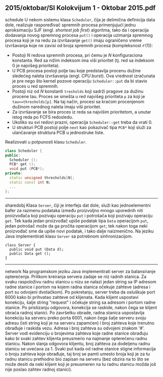 2015/oktobar/SI Kolokvijum 1 - Oktobar 2015.pdf
--------------------------------------------------------------------------------
schedule
U   nekom   sistemu   klasa `Scheduler`, čija   je   delimična   definicija   data   dole,   realizuje raspoređivač spremnih procesa primenjujući jednu aproksimaciju SJF (engl. *shortest job first*) algoritma, tako da i operacija dodavanja novog spremnog procesa `put()` i operacija uzimanja spremnog  procesa  koji  je  na  redu  za  izvršavanje `get()`  imaju  ograničeno  vreme  izvršavanja koje ne zavisi od broja spremnih procesa (kompleksnost $\mathcal{O}(1)$): 

- Postoji $N$  redova  spremnih  procesa,  pri čemu  je $N$  konfiguraciona  konstanta.  Red  sa nižim indeksom ima viši prioritet (tj. red sa indeksom 0 je najvišeg prioriteta). 
- U  PCB  procesa  postoji  polje tau  koje  predstavlja  procenu  dužine  sledećeg  naleta izvršavanja (engl. *CPU burst*). Ova vrednost izračunata je pre nego što kernel pozove operaciju `Scheduler::put` da bi stavio proces u red spremnih. 
- Postoji  niz  od $N$  konstanti `tresholds`  koji  sadrži  pragove  za  dužinu  procene tau. Proces se smešta u red najvišeg prioriteta `p` za koji je `tau<=thresholds[p]`. Na taj način, procesi sa kraćom procenjenom dužinom narednog naleta imaju viši prioritet. 
- Za  izvršavanje  se  bira  proces  iz  reda  sa  najvišim  prioritetom,  a  unutar  istog  reda  po FCFS redosledu. 
- Ukoliko su svi redovi prazni, operacija `Scheduler::get` treba da vrati 0. 
- U  strukturi PCB  postoji  polje `next`  kao  pokazivač  tipa `PCB*`  koji  služi  za  ulančavanje struktura PCB u jednostruke liste. 

Realizovati u potpunosti klasu `Scheduler`.
```cpp
class Scheduler { 
public:  
  Scheduler (); 
  PCB* get (); 
  void put (PCB*); 
private: 
  static unsigned thresholds[N]; 
  static const int N; 
  ... 
}; 
```

--------------------------------------------------------------------------------
sharedobj
Klasa `Server`, čiji  je  interfejs  dat  dole,  služi  kao  jednoelementni  bafer  za  razmenu  podataka između proizvoljno mnogo uporednih niti proizvođača koji pozivaju operaciju `put` i potrošača koji  pozivaju  operaciju `get`.  Tek  kada  jedan  proizvođač  upiše  podatak  tipa `Data`  operacijom `put`, jedan potrošač može da ga pročita operacijom `get`; tek nakon toga neki proizvođač sme da upiše novi podatak, i tako dalje naizmenično. Na jeziku Java implementirati klasu `Server` sa potrebnom sinhronizacijom.
```kava
class Server { 
  public void put (Data d); 
  public Data get (); 
}
```

--------------------------------------------------------------------------------
network
Na  programskom  jeziku  Java  implementirati  server  za  balansiranje  opterećenja.  Prilikom kreiranja  servera  zadaje  se  niz  radnih  stanica.  Za svaku  raspoloživu  radnu  stanicu  u  nizu  se nalazi  jedan  string  sa  IP  adresom  radne  stanice  i  portom  na  kojem  radna  stanica  očekuje zahteve  (adresa  i  port  su  odvojeni  dvotačkom).  Po  pokretanju,  server  treba  da  osluškuje  port 6000  kako  bi  prihvatao  zahteve  od  klijenata.  Kada  klijent  uspostavi  konekciju,  šalje  string "request"  i  očekuje  string  sa  adresom  i  portom  radne  stanice.  Po pristizanju  odgovora, konekcija  se  raskide,  nakon čega  se  klijent  obraća  radnoj  stanici. Po završetku obrade, radna stanica  uspostavlja  konekciju  ka  serveru  preko  porta  6001,  nakon čega  šalje  serveru  svoju adresu (isti string koji je na serveru zapamćen) i broj zahteva koje trenutno obrađuje i raskida vezu.  Adresa  i  broj  zahteva  su  odvojeni  znakom  '#'.  Server  vodi  evidenciju  o  brojevima zahteva  koje  radne  stanice  obrađuju  kako  bi  svaki  zahtev  klijenta  preusmerio  na  najmanje opterećenu  radnu  stanicu.  Nakon  slanja  odgovora  klijentu, broj  zahteva  za  dodeljenu  radnu stanicu  se  uvećava  za  1.  Svaki  put  kada  od  radne  stanice  stigne  informacija  o  broju  zahteva koje obrađuje, taj broj se pamti umesto broja koji je za tu radnu stanicu prethodno bio zapisan na serveru (bez obzira na to što se može desiti da neki klijent koji je preusmeren na tu radnu stanicu možda još nije poslao zahtev radnoj stanici). 

